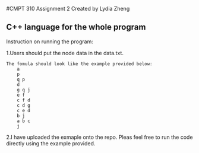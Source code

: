 #CMPT 310 Assignment 2
Created by Lydia Zheng


C++ language for the whole program
-------------------------------------------------------------------------------------------------------------

Instruction on running the program:

1.Users should put the node data in the data.txt.

	The fomula should look like the example provided below:
		a
		p
		q p
		d
		g q j
		e f
		c f d
		c d g
		c e d
		b j
		a b c
		j

2.I have uploaded the exmaple onto the repo. Pleas feel free to run the code directly using the example provided.
